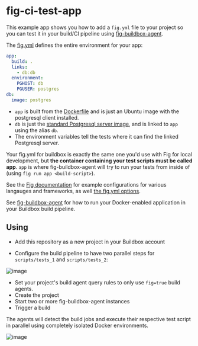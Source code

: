 # fig-ci-test-app

This example app shows you how to add a `fig.yml` file to your project so you can test it in your build/CI pipeline using [fig-buildbox-agent](https://github.com/toolmantim/fig-buildbox-agent).

The [fig.yml](fig.yml) defines the entire environment for your app:

```yml
app:
  build: .
  links:
    - db:db
  environment:
    PGHOST: db
    PGUSER: postgres
db:
  image: postgres
```

* `app` is built from the [Dockerfile](Dockerfile) and is just an Ubuntu image with the postgresql client installed.
* `db` is just the [standard Postgresql server image](https://registry.hub.docker.com/_/postgres/), and is linked to `app` using the alias `db`.
* The environment variables tell the tests where it can find the linked Postgresql server.

Your fig.yml for buildbox is exactly the same one you'd use with Fig for local development, but **the container containing your test scripts must be called app**. `app` is where fig-buildbox-agent will try to run your tests from inside of (using `fig run app <build-script>`).

See the [Fig documentation](http://www.fig.sh/) for example configurations for various langauges and frameworks, as well [the fig.yml options](http://www.fig.sh/yml.html).

See [fig-buildbox-agent](https://github.com/toolmantim/fig-buildbox-agent) for how to run your Docker-enabled application in your Buildbox build pipeline.

## Using

* Add this repository as a new project in your Buildbox account

* Configure the build pipeline to have two parallel steps for `scripts/tests_1` and `scripts/tests_2`:

![image](https://cloud.githubusercontent.com/assets/153/4101094/a0b6faee-30d0-11e4-922d-0eca094b9488.png)

* Set your project's build agent query rules to only use `fig=true` build agents.
* Create the project
* Start two or more fig-buildbox-agent instances
* Trigger a build

The agents will detect the build jobs and execute their respective test script in parallel using completely isolated Docker environments.

![image](https://cloud.githubusercontent.com/assets/153/4101107/b8f9bee2-30d1-11e4-97f6-4468622c080d.png)
